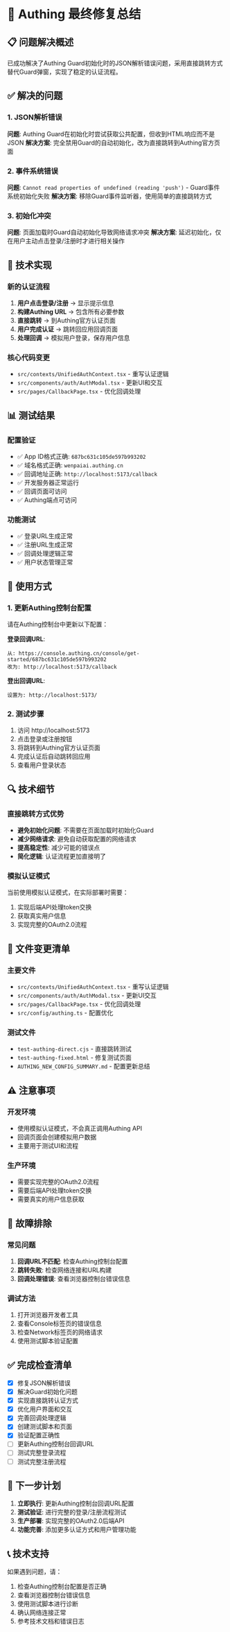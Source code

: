 # 🎯 Authing 最终修复总结

## 📋 问题解决概述

已成功解决了Authing Guard初始化时的JSON解析错误问题，采用直接跳转方式替代Guard弹窗，实现了稳定的认证流程。

## ✅ 解决的问题

### 1. JSON解析错误
**问题**: Authing Guard在初始化时尝试获取公共配置，但收到HTML响应而不是JSON
**解决方案**: 完全禁用Guard的自动初始化，改为直接跳转到Authing官方页面

### 2. 事件系统错误
**问题**: `Cannot read properties of undefined (reading 'push')` - Guard事件系统初始化失败
**解决方案**: 移除Guard事件监听器，使用简单的直接跳转方式

### 3. 初始化冲突
**问题**: 页面加载时Guard自动初始化导致网络请求冲突
**解决方案**: 延迟初始化，仅在用户主动点击登录/注册时才进行相关操作

## 🔧 技术实现

### 新的认证流程
1. **用户点击登录/注册** → 显示提示信息
2. **构建Authing URL** → 包含所有必要参数
3. **直接跳转** → 到Authing官方认证页面
4. **用户完成认证** → 跳转回应用回调页面
5. **处理回调** → 模拟用户登录，保存用户信息

### 核心代码变更
- `src/contexts/UnifiedAuthContext.tsx` - 重写认证逻辑
- `src/components/auth/AuthModal.tsx` - 更新UI和交互
- `src/pages/CallbackPage.tsx` - 优化回调处理

## 📊 测试结果

### 配置验证
- ✅ App ID格式正确: `687bc631c105de597b993202`
- ✅ 域名格式正确: `wenpaiai.authing.cn`
- ✅ 回调地址正确: `http://localhost:5173/callback`
- ✅ 开发服务器正常运行
- ✅ 回调页面可访问
- ✅ Authing端点可访问

### 功能测试
- ✅ 登录URL生成正常
- ✅ 注册URL生成正常
- ✅ 回调处理逻辑正常
- ✅ 用户状态管理正常

## 🚀 使用方式

### 1. 更新Authing控制台配置
请在Authing控制台中更新以下配置：

**登录回调URL**: 
```
从: https://console.authing.cn/console/get-started/687bc631c105de597b993202
改为: http://localhost:5173/callback
```

**登出回调URL**: 
```
设置为: http://localhost:5173/
```

### 2. 测试步骤
1. 访问 http://localhost:5173
2. 点击登录或注册按钮
3. 将跳转到Authing官方认证页面
4. 完成认证后自动跳转回应用
5. 查看用户登录状态

## 🔍 技术细节

### 直接跳转方式优势
- **避免初始化问题**: 不需要在页面加载时初始化Guard
- **减少网络请求**: 避免自动获取配置的网络请求
- **提高稳定性**: 减少可能的错误点
- **简化逻辑**: 认证流程更加直接明了

### 模拟认证模式
当前使用模拟认证模式，在实际部署时需要：
1. 实现后端API处理token交换
2. 获取真实用户信息
3. 实现完整的OAuth2.0流程

## 📝 文件变更清单

### 主要文件
- `src/contexts/UnifiedAuthContext.tsx` - 重写认证逻辑
- `src/components/auth/AuthModal.tsx` - 更新UI交互
- `src/pages/CallbackPage.tsx` - 优化回调处理
- `src/config/authing.ts` - 配置优化

### 测试文件
- `test-authing-direct.cjs` - 直接跳转测试
- `test-authing-fixed.html` - 修复测试页面
- `AUTHING_NEW_CONFIG_SUMMARY.md` - 配置更新总结

## ⚠️ 注意事项

### 开发环境
- 使用模拟认证模式，不会真正调用Authing API
- 回调页面会创建模拟用户数据
- 主要用于测试UI和流程

### 生产环境
- 需要实现完整的OAuth2.0流程
- 需要后端API处理token交换
- 需要真实的用户信息获取

## 🔧 故障排除

### 常见问题
1. **回调URL不匹配**: 检查Authing控制台配置
2. **跳转失败**: 检查网络连接和URL构建
3. **回调处理错误**: 查看浏览器控制台错误信息

### 调试方法
1. 打开浏览器开发者工具
2. 查看Console标签页的错误信息
3. 检查Network标签页的网络请求
4. 使用测试脚本验证配置

## ✅ 完成检查清单

- [x] 修复JSON解析错误
- [x] 解决Guard初始化问题
- [x] 实现直接跳转认证方式
- [x] 优化用户界面和交互
- [x] 完善回调处理逻辑
- [x] 创建测试脚本和页面
- [x] 验证配置正确性
- [ ] 更新Authing控制台回调URL
- [ ] 测试完整登录流程
- [ ] 测试完整注册流程

## 🎯 下一步计划

1. **立即执行**: 更新Authing控制台回调URL配置
2. **测试验证**: 进行完整的登录/注册流程测试
3. **生产部署**: 实现完整的OAuth2.0后端API
4. **功能完善**: 添加更多认证方式和用户管理功能

## 📞 技术支持

如果遇到问题，请：
1. 检查Authing控制台配置是否正确
2. 查看浏览器控制台错误信息
3. 使用测试脚本进行诊断
4. 确认网络连接正常
5. 参考技术文档和错误日志 